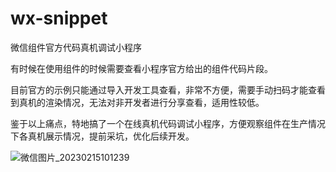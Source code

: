 # wx-snippet
微信组件官方代码真机调试小程序

有时候在使用组件的时候需要查看小程序官方给出的组件代码片段。

目前官方的示例只能通过导入开发工具查看，非常不方便，需要手动扫码才能查看到真机的渲染情况，无法对非开发者进行分享查看，适用性较低。

鉴于以上痛点，特地搞了一个在线真机代码调试小程序，方便观察组件在生产情况下各真机展示情况，提前采坑，优化后续开发。

![微信图片_20230215101239](https://user-images.githubusercontent.com/15881742/218918770-5d48b69b-9be0-416d-ada2-6ea6b8b78dcd.jpg)
